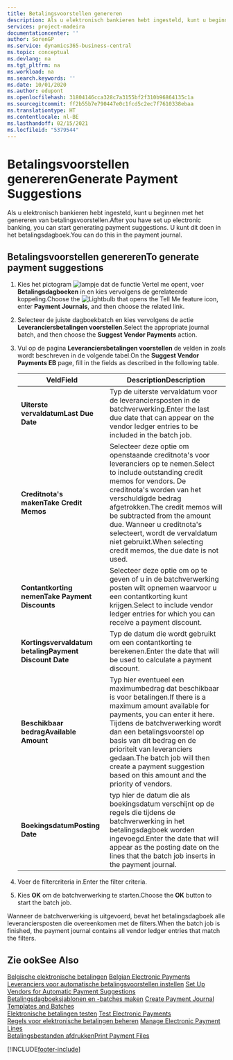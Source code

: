 ```yaml
---
title: Betalingsvoorstellen genereren
description: Als u elektronisch bankieren hebt ingesteld, kunt u beginnen met het genereren van betalingsvoorstellen. U kunt dit doen in het betalingsdagboek.
services: project-madeira
documentationcenter: ''
author: SorenGP
ms.service: dynamics365-business-central
ms.topic: conceptual
ms.devlang: na
ms.tgt_pltfrm: na
ms.workload: na
ms.search.keywords: ''
ms.date: 10/01/2020
ms.author: edupont
ms.openlocfilehash: 31804146cca328c7a3155bf2f310b96864135c1a
ms.sourcegitcommit: ff2b55b7e790447e0c1fcd5c2ec7f7610338ebaa
ms.translationtype: HT
ms.contentlocale: nl-BE
ms.lasthandoff: 02/15/2021
ms.locfileid: "5379544"
---
```

# <a name="generate-payment-suggestions"></a><span data-ttu-id="63611-104">Betalingsvoorstellen genereren</span><span class="sxs-lookup"><span data-stu-id="63611-104">Generate Payment Suggestions</span></span>
<span data-ttu-id="63611-105">Als u elektronisch bankieren hebt ingesteld, kunt u beginnen met het genereren van betalingsvoorstellen.</span><span class="sxs-lookup"><span data-stu-id="63611-105">After you have set up electronic banking, you can start generating payment suggestions.</span></span> <span data-ttu-id="63611-106">U kunt dit doen in het betalingsdagboek.</span><span class="sxs-lookup"><span data-stu-id="63611-106">You can do this in the payment journal.</span></span>  

## <a name="to-generate-payment-suggestions"></a><span data-ttu-id="63611-107">Betalingsvoorstellen genereren</span><span class="sxs-lookup"><span data-stu-id="63611-107">To generate payment suggestions</span></span>  

1.  <span data-ttu-id="63611-108">Kies het pictogram ![lampje dat de functie Vertel me opent](../../media/ui-search/search_small.png "Vertel me wat u wilt doen"), voer **Betalingsdagboeken** in en kies vervolgens de gerelateerde koppeling.</span><span class="sxs-lookup"><span data-stu-id="63611-108">Choose the ![Lightbulb that opens the Tell Me feature](../../media/ui-search/search_small.png "Tell me what you want to do") icon, enter **Payment Journals**, and then choose the related link.</span></span>  
2.  <span data-ttu-id="63611-109">Selecteer de juiste dagboekbatch en kies vervolgens de actie **Leveranciersbetalingen voorstellen**.</span><span class="sxs-lookup"><span data-stu-id="63611-109">Select the appropriate journal batch, and then choose the **Suggest Vendor Payments** action.</span></span>  
3.  <span data-ttu-id="63611-110">Vul op de pagina **Leveranciersbetalingen voorstellen** de velden in zoals wordt beschreven in de volgende tabel.</span><span class="sxs-lookup"><span data-stu-id="63611-110">On the **Suggest Vendor Payments EB** page, fill in the fields as described in the following table.</span></span>  

    |<span data-ttu-id="63611-111">Veld</span><span class="sxs-lookup"><span data-stu-id="63611-111">Field</span></span>|<span data-ttu-id="63611-112">Description</span><span class="sxs-lookup"><span data-stu-id="63611-112">Description</span></span>|  
    |---------------------------------|---------------------------------------|  
    |<span data-ttu-id="63611-113">**Uiterste vervaldatum**</span><span class="sxs-lookup"><span data-stu-id="63611-113">**Last Due Date**</span></span>|<span data-ttu-id="63611-114">Typ de uiterste vervaldatum voor de leveranciersposten in de batchverwerking.</span><span class="sxs-lookup"><span data-stu-id="63611-114">Enter the last due date that can appear on the vendor ledger entries to be included in the batch job.</span></span>|  
    |<span data-ttu-id="63611-115">**Creditnota's maken**</span><span class="sxs-lookup"><span data-stu-id="63611-115">**Take Credit Memos**</span></span>|<span data-ttu-id="63611-116">Selecteer deze optie om openstaande creditnota's voor leveranciers op te nemen.</span><span class="sxs-lookup"><span data-stu-id="63611-116">Select to include outstanding credit memos for vendors.</span></span> <span data-ttu-id="63611-117">De creditnota's worden van het verschuldigde bedrag afgetrokken.</span><span class="sxs-lookup"><span data-stu-id="63611-117">The credit memos will be subtracted from the amount due.</span></span> <span data-ttu-id="63611-118">Wanneer u creditnota's selecteert, wordt de vervaldatum niet gebruikt.</span><span class="sxs-lookup"><span data-stu-id="63611-118">When selecting credit memos, the due date is not used.</span></span>|  
    |<span data-ttu-id="63611-119">**Contantkorting nemen**</span><span class="sxs-lookup"><span data-stu-id="63611-119">**Take Payment Discounts**</span></span>|<span data-ttu-id="63611-120">Selecteer deze optie om op te geven of u in de batchverwerking posten wilt opnemen waarvoor u een contantkorting kunt krijgen.</span><span class="sxs-lookup"><span data-stu-id="63611-120">Select to include vendor ledger entries for which you can receive a payment discount.</span></span>|  
    |<span data-ttu-id="63611-121">**Kortingsvervaldatum betaling**</span><span class="sxs-lookup"><span data-stu-id="63611-121">**Payment Discount Date**</span></span>|<span data-ttu-id="63611-122">Typ de datum die wordt gebruikt om een contantkorting te berekenen.</span><span class="sxs-lookup"><span data-stu-id="63611-122">Enter the date that will be used to calculate a payment discount.</span></span>|  
    |<span data-ttu-id="63611-123">**Beschikbaar bedrag**</span><span class="sxs-lookup"><span data-stu-id="63611-123">**Available Amount**</span></span>|<span data-ttu-id="63611-124">Typ hier eventueel een maximumbedrag dat beschikbaar is voor betalingen.</span><span class="sxs-lookup"><span data-stu-id="63611-124">If there is a maximum amount available for payments, you can enter it here.</span></span> <span data-ttu-id="63611-125">Tijdens de batchverwerking wordt dan een betalingsvoorstel op basis van dit bedrag en de prioriteit van leveranciers gedaan.</span><span class="sxs-lookup"><span data-stu-id="63611-125">The batch job will then create a payment suggestion based on this amount and the priority of vendors.</span></span>|  
    |<span data-ttu-id="63611-126">**Boekingsdatum**</span><span class="sxs-lookup"><span data-stu-id="63611-126">**Posting Date**</span></span>|<span data-ttu-id="63611-127">typ hier de datum die als boekingsdatum verschijnt op de regels die tijdens de batchverwerking in het betalingsdagboek worden ingevoegd.</span><span class="sxs-lookup"><span data-stu-id="63611-127">Enter the date that will appear as the posting date on the lines that the batch job inserts in the payment journal.</span></span>|  

4.  <span data-ttu-id="63611-128">Voer de filtercriteria in.</span><span class="sxs-lookup"><span data-stu-id="63611-128">Enter the filter criteria.</span></span>  
5.  <span data-ttu-id="63611-129">Kies **OK** om de batchverwerking te starten.</span><span class="sxs-lookup"><span data-stu-id="63611-129">Choose the **OK** button to start the batch job.</span></span>  

<span data-ttu-id="63611-130">Wanneer de batchverwerking is uitgevoerd, bevat het betalingsdagboek alle leveranciersposten die overeenkomen met de filters.</span><span class="sxs-lookup"><span data-stu-id="63611-130">When the batch job is finished, the payment journal contains all vendor ledger entries that match the filters.</span></span>  

## <a name="see-also"></a><span data-ttu-id="63611-131">Zie ook</span><span class="sxs-lookup"><span data-stu-id="63611-131">See Also</span></span>  
 <span data-ttu-id="63611-132">[Belgische elektronische betalingen](belgian-electronic-payments.md) </span><span class="sxs-lookup"><span data-stu-id="63611-132">[Belgian Electronic Payments](belgian-electronic-payments.md) </span></span>  
 <span data-ttu-id="63611-133">[Leveranciers voor automatische betalingsvoorstellen instellen](how-to-set-up-vendors-for-automatic-payment-suggestions.md) </span><span class="sxs-lookup"><span data-stu-id="63611-133">[Set Up Vendors for Automatic Payment Suggestions](how-to-set-up-vendors-for-automatic-payment-suggestions.md) </span></span>  
 <span data-ttu-id="63611-134">[Betalingsdagboeksjablonen en -batches maken](how-to-create-payment-journal-templates-and-batches.md) </span><span class="sxs-lookup"><span data-stu-id="63611-134">[Create Payment Journal Templates and Batches](how-to-create-payment-journal-templates-and-batches.md) </span></span>  
 <span data-ttu-id="63611-135">[Elektronische betalingen testen](how-to-test-electronic-payments.md) </span><span class="sxs-lookup"><span data-stu-id="63611-135">[Test Electronic Payments](how-to-test-electronic-payments.md) </span></span>  
 <span data-ttu-id="63611-136">[Regels voor elektronische betalingen beheren](how-to-manage-electronic-payment-lines.md) </span><span class="sxs-lookup"><span data-stu-id="63611-136">[Manage Electronic Payment Lines](how-to-manage-electronic-payment-lines.md) </span></span>  
 [<span data-ttu-id="63611-137">Betalingsbestanden afdrukken</span><span class="sxs-lookup"><span data-stu-id="63611-137">Print Payment Files</span></span>](how-to-print-payment-files.md)


[!INCLUDE[footer-include](../../includes/footer-banner.md)]